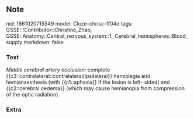 ## Note
nid: 1661020715549
model: Cloze-chrisc-ff04e
tags: GSSE::!Contributor::Christine_Zhao, GSSE::Anatomy::Central_nervous_system::1._Cerebral_hemispheres::Blood_supply
markdown: false

### Text
<div>
  <div>
    <div>
      <div>
        <div>
          <span style="font-style: italic;">Middle cerebral artery
          occlusion:</span> complete
          {{c3::contralateral::contralateral/ipsilateral}}
          hemiplegia and hemianaesthesia (with {{c1::aphasia}} if
          the lesion is left- sided) and {{c2::cerebral oedema}}
          (which may cause hemianopia from compression of the optic
          radiation).
        </div>
      </div>
    </div>
  </div>
</div>

### Extra

